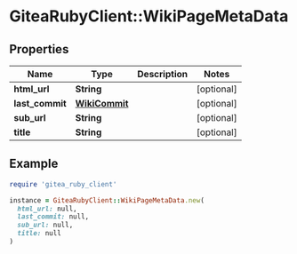 # GiteaRubyClient::WikiPageMetaData

## Properties

| Name | Type | Description | Notes |
| ---- | ---- | ----------- | ----- |
| **html_url** | **String** |  | [optional] |
| **last_commit** | [**WikiCommit**](WikiCommit.md) |  | [optional] |
| **sub_url** | **String** |  | [optional] |
| **title** | **String** |  | [optional] |

## Example

```ruby
require 'gitea_ruby_client'

instance = GiteaRubyClient::WikiPageMetaData.new(
  html_url: null,
  last_commit: null,
  sub_url: null,
  title: null
)
```

